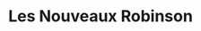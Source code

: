 ---
title: "Les Nouveaux Robinson"
url: /asnieres-sur-seine/les-nouveaux-robinson/
shop: Supermarkt
---